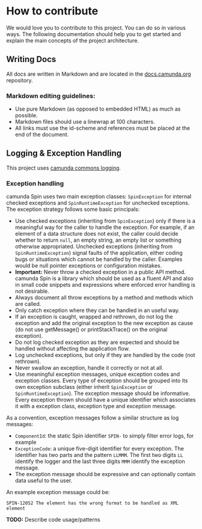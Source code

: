 # How to contribute

We would love you to contribute to this project. You can do so in various ways. The following 
documentation should help you to get started and explain the main concepts of the project architecture.

## Writing Docs

All docs are written in Markdown and are located in the [docs.camunda.org](https://github.com/camunda/docs.camunda.org)
repository.

### Markdown editing guidelines:

* Use pure Markdown (as opposed to embedded HTML) as much as possible.
* Markdown files should use a linewrap at 100 characters.
* All links must use the id-scheme and references must be placed at the end of the document.

## Logging & Exception Handling

This project uses [camunda commons logging][camunda-commons-logging].

### Exception handling

camunda Spin uses two main exception classes: `SpinException` for internal checked exceptions and
`SpinRuntimeException` for unchecked exceptions. The exception strategy follows some basic
principals:

- Use checked exceptions (inheriting from `SpinException`) only if there is a meaningful way for
  the caller to handle the exception. For example, if an element of a data structure does not exist,
  the caller could decide whether to return `null`, an empty string, an empty list or something otherwise
  appropriated. Unchecked exceptions (inheriting from `SpinRuntimeException`) signal faults of the
  application, either coding bugs or situations which cannot be handled by the caller. Examples would
  be null pointer exceptions or configuration mistakes.
- **Important:** Never throw a checked exception in a public API method. camunda Spin is a library
  which should be used as a fluent API and also in small code snippets and expressions where enforced 
  error handling is not desirable.
- Always document all throw exceptions by a method and methods which are called.
- Only catch exception where they can be handled in an useful way.
- If an exception is caught, wrapped and rethrown, do not log the exception and add the original
  exception to the new exception as cause (do not use getMessage() or printStackTrace() on the
  original exception).
- Do not log checked exception as they are expected and should be handled without affecting the
  application flow.
- Log unchecked exceptions, but only if they are handled by the code (not rethrown).
- Never swallow an exception, handle it correctly or not at all.
- Use meaningful exception messages, unique exception codes and exception classes. Every type of
  exception should be grouped into its own exception subclass (either inherit `SpinException` or
  `SpinRuntimeException`). The exception message should be informative. Every exception thrown 
  should have a unique identifier which associates it with a exception class, exception type and 
  exception message.

As a convention, exception messages follow a similar structure as log messages:

- `ComponentId`: the static Spin identifier `SPIN-` to simply filter error logs, for example
- `ExceptionCode`: a unique five-digit identifier for every exception. The
  identifier has two parts and the pattern `LLMMM`. The first two digits `LL`
  identify the logger and the last three digits `MMM` identify the exception
  message.
- The exception message should be expressive and can optionally contain data useful
  to the user.

An example exception message could be:

```
SPIN-12052 The element has the wrong format to be handled as XML element
```

**TODO:** Describe code usage/patterns

[slf4j]: http://www.slf4j.org/
[logback]: http://logback.qos.ch/
[camunda-commons-logging]: https://github.com/camunda/camunda-commons/tree/master/logging

